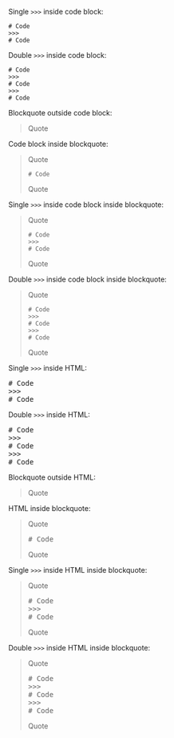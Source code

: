 Single `>>>` inside code block:

```
# Code
>>>
# Code
```

Double `>>>` inside code block:

```
# Code
>>>
# Code
>>>
# Code
```

Blockquote outside code block:

> Quote

Code block inside blockquote:

> Quote
>
> ```
> # Code
> ```
>
> Quote

Single `>>>` inside code block inside blockquote:

> Quote
>
> ```
> # Code
> >>>
> # Code
> ```
>
> Quote

Double `>>>` inside code block inside blockquote:

> Quote
>
> ```
> # Code
> >>>
> # Code
> >>>
> # Code
> ```
>
> Quote

Single `>>>` inside HTML:

<pre>
# Code
>>>
# Code
</pre>

Double `>>>` inside HTML:

<pre>
# Code
>>>
# Code
>>>
# Code
</pre>

Blockquote outside HTML:

> Quote

HTML inside blockquote:

> Quote
>
> <pre>
> # Code
> </pre>
>
> Quote

Single `>>>` inside HTML inside blockquote:

> Quote
>
> <pre>
> # Code
> >>>
> # Code
> </pre>
>
> Quote

Double `>>>` inside HTML inside blockquote:

> Quote
>
> <pre>
> # Code
> >>>
> # Code
> >>>
> # Code
> </pre>
>
> Quote
